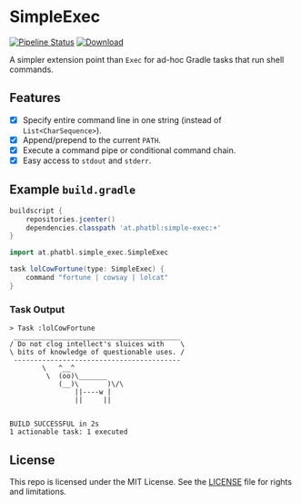 # SimpleExec

[![Pipeline Status](http://jenkins.log-g.co/buildStatus/icon?job=SimpleExec/master)](http://jenkins.log-g.co/job/SimpleExec/job/master/)
[ ![Download](https://api.bintray.com/packages/phatblat/maven-open-source/SimpleExec/images/download.svg) ](https://bintray.com/phatblat/maven-open-source/SimpleExec/_latestVersion)

A simpler extension point than `Exec` for ad-hoc Gradle tasks that run shell commands.

## Features

- [x] Specify entire command line in one string (instead of `List<CharSequence>`).
- [x] Append/prepend to the current `PATH`.
- [X] Execute a command pipe or conditional command chain.
- [x] Easy access to `stdout` and `stderr`.

## Example `build.gradle`

```gradle
buildscript {
    repositories.jcenter()
    dependencies.classpath 'at.phatbl:simple-exec:+'
}

import at.phatbl.simple_exec.SimpleExec

task lolCowFortune(type: SimpleExec) {
    command "fortune | cowsay | lolcat"
}
```

### Task Output

```
> Task :lolCowFortune
 _________________________________________
/ Do not clog intellect's sluices with    \
\ bits of knowledge of questionable uses. /
 -----------------------------------------
        \   ^__^
         \  (oo)\_______
            (__)\       )\/\
                ||----w |
                ||     ||


BUILD SUCCESSFUL in 2s
1 actionable task: 1 executed
```

## License

This repo is licensed under the MIT License. See the [LICENSE](LICENSE.md) file for rights and limitations.
